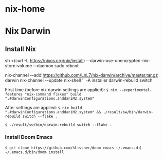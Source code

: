 # nix-home

# Nix Darwin

## Install Nix
sh <(curl -L https://nixos.org/nix/install) --darwin-use-unencrypted-nix-store-volume --daemon
sudo reboot

nix-channel --add https://github.com/LnL7/nix-darwin/archive/master.tar.gz darwin
nix-channel --update
nix-shell '<darwin>' -A installer
darwin-rebuild switch

First time (before nix darwin settings are applied):
`$ nix --experimental-features "nix-command flakes" build ".#darwinConfigurations.anddaniM2.system"`

After settings are applied:
`$ nix build ".#darwinConfigurations.anddaniM2.system" && ./result/sw/bin/darwin-rebuild switch --flake .`

`$ ./result/sw/bin/darwin-rebuild switch --flake .`

### Install Doom Emacs

`$ git clone https://github.com/hlissner/doom-emacs ~/.emacs.d`
`$ ~/.emacs.d/bin/doom install`

